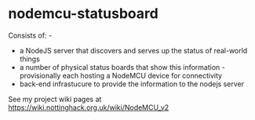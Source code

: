 # nodemcu-statusboard

Consists of: -
* a NodeJS server that discovers and serves up the status of real-world things
* a number of physical status boards that show this information - provisionally each hosting a NodeMCU device for connectivity
* back-end infrastucure to provide the information to the nodejs server
 
See my project wiki pages at https://wiki.nottinghack.org.uk/wiki/NodeMCU_v2

